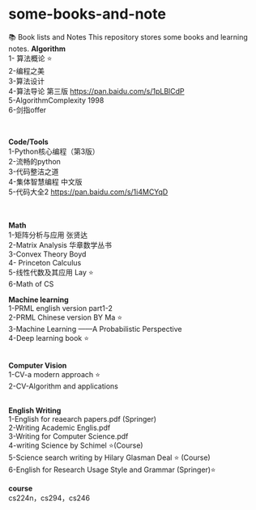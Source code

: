 # some-books-and-note
:books: Book lists and Notes
This repository stores some books and learning notes.
**Algorithm**
</br>
1- 算法概论 :star:</br>
2-编程之美</br>
3-算法设计</br>
4-算法导论 第三版 https://pan.baidu.com/s/1pLBlCdP</br>
5-AlgorithmComplexity 1998</br>
6-剑指offer

</br>

**Code/Tools**
</br>
1-Python核心编程（第3版）</br>
2-流畅的python</br>
3-代码整洁之道</br>
4-集体智慧编程 中文版</br>
5-代码大全2 https://pan.baidu.com/s/1i4MCYqD</br>
</br></br>


**Math**
</br>
1-矩阵分析与应用 张贤达</br>
2-Matrix Analysis 华章数学丛书</br>
3-Convex Theory Boyd</br>
4- Princeton Calculus</br>
5-线性代数及其应用 Lay :star:
</br>
6-Math of CS
</br>

 **Machine learning**
 </br>
 1-PRML english version part1-2</br>
 2-PRML Chinese version BY Ma :star:</br>
 3-Machine Learning ——A Probabilistic Perspective</br>
 4-Deep learning book :star:
 </br></br>
 
 **Computer Vision**
 </br>
 1-CV-a modern approach :star:</br>
 2-CV-Algorithm and applications
 </br>
 </br>
 
 
 **English Writing**
 </br>
1-English for reaearch papers.pdf  (Springer)</br>
2-Writing Academic Englis.pdf </br>
3-Writing for Computer Science.pdf</br>
4-writing Science by Schimel :star:(Course)</br>
5-Science search writing by Hilary Glasman Deal  :star: (Course)</br>
6-English for Research Usage Style and Grammar (Springer):star:</br>

**course**</br>
cs224n，cs294，cs246
